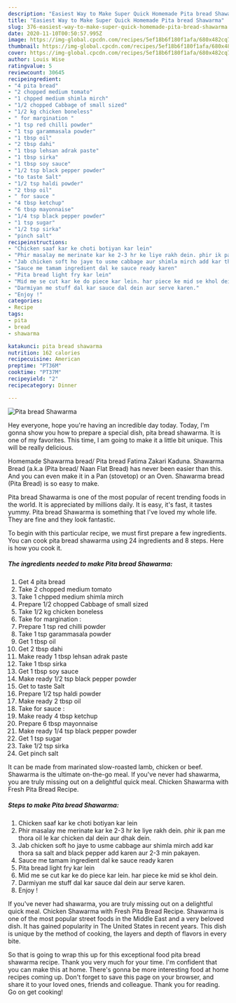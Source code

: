 ```yaml
---
description: "Easiest Way to Make Super Quick Homemade Pita bread Shawarma"
title: "Easiest Way to Make Super Quick Homemade Pita bread Shawarma"
slug: 376-easiest-way-to-make-super-quick-homemade-pita-bread-shawarma
date: 2020-11-10T00:50:57.995Z
image: https://img-global.cpcdn.com/recipes/5ef18b6f180f1afa/680x482cq70/pita-bread-shawarma-recipe-main-photo.jpg
thumbnail: https://img-global.cpcdn.com/recipes/5ef18b6f180f1afa/680x482cq70/pita-bread-shawarma-recipe-main-photo.jpg
cover: https://img-global.cpcdn.com/recipes/5ef18b6f180f1afa/680x482cq70/pita-bread-shawarma-recipe-main-photo.jpg
author: Louis Wise
ratingvalue: 5
reviewcount: 30645
recipeingredient:
- "4 pita bread"
- "2 chopped medium tomato"
- "1 chpped medium shimla mirch"
- "1/2 chopped Cabbage of small sized"
- "1/2 kg chicken boneless"
- " for margination "
- "1 tsp red chilli powder"
- "1 tsp garammasala powder"
- "1 tbsp oil"
- "2 tbsp dahi"
- "1 tbsp lehsan adrak paste"
- "1 tbsp sirka"
- "1 tbsp soy sauce"
- "1/2 tsp black pepper powder"
- "to taste Salt"
- "1/2 tsp haldi powder"
- "2 tbsp oil"
- " for sauce "
- "4 tbsp ketchup"
- "6 tbsp mayonnaise"
- "1/4 tsp black pepper powder"
- "1 tsp sugar"
- "1/2 tsp sirka"
- "pinch salt"
recipeinstructions:
- "Chicken saaf kar ke choti botiyan kar lein"
- "Phir masalay me merinate kar ke 2-3 hr ke liye rakh dein. phir ik pan me thora oil le kar chicken dal dein aur dhak dein."
- "Jab chicken soft ho jaye to usme cabbage aur shimla mirch add kar thora sa salt and black pepper add karen aur 2-3 min pakayen."
- "Sauce me tamam ingredient dal ke sauce ready karen"
- "Pita bread light fry kar lein"
- "Mid me se cut kar ke do piece kar lein. har piece ke mid se khol dein."
- "Darmiyan me stuff dal kar sauce dal dein aur serve karen."
- "Enjoy !"
categories:
- Recipe
tags:
- pita
- bread
- shawarma

katakunci: pita bread shawarma 
nutrition: 162 calories
recipecuisine: American
preptime: "PT36M"
cooktime: "PT37M"
recipeyield: "2"
recipecategory: Dinner

---
```



![Pita bread Shawarma](https://img-global.cpcdn.com/recipes/5ef18b6f180f1afa/680x482cq70/pita-bread-shawarma-recipe-main-photo.jpg)

Hey everyone, hope you're having an incredible day today. Today, I'm gonna show you how to prepare a special dish, pita bread shawarma. It is one of my favorites. This time, I am going to make it a little bit unique. This will be really delicious.

Homemade Shawarma bread/ Pita bread Fatima Zakari Kaduna. Shawarma Bread (a.k.a (Pita bread/ Naan Flat Bread) has never been easier than this. And you can even make it in a Pan (stovetop) or an Oven. Shawarma bread (Pita Bread) is so easy to make.

Pita bread Shawarma is one of the most popular of recent trending foods in the world. It is appreciated by millions daily. It is easy, it's fast, it tastes yummy. Pita bread Shawarma is something that I've loved my whole life. They are fine and they look fantastic.


To begin with this particular recipe, we must first prepare a few ingredients. You can cook pita bread shawarma using 24 ingredients and 8 steps. Here is how you cook it.

<!--inarticleads1-->

##### The ingredients needed to make Pita bread Shawarma:

1. Get 4 pita bread
1. Take 2 chopped medium tomato
1. Take 1 chpped medium shimla mirch
1. Prepare 1/2 chopped Cabbage of small sized
1. Take 1/2 kg chicken boneless
1. Take  for margination :
1. Prepare 1 tsp red chilli powder
1. Take 1 tsp garammasala powder
1. Get 1 tbsp oil
1. Get 2 tbsp dahi
1. Make ready 1 tbsp lehsan adrak paste
1. Take 1 tbsp sirka
1. Get 1 tbsp soy sauce
1. Make ready 1/2 tsp black pepper powder
1. Get to taste Salt
1. Prepare 1/2 tsp haldi powder
1. Make ready 2 tbsp oil
1. Take  for sauce :
1. Make ready 4 tbsp ketchup
1. Prepare 6 tbsp mayonnaise
1. Make ready 1/4 tsp black pepper powder
1. Get 1 tsp sugar
1. Take 1/2 tsp sirka
1. Get pinch salt


It can be made from marinated slow-roasted lamb, chicken or beef. Shawarma is the ultimate on-the-go meal. If you&#39;ve never had shawarma, you are truly missing out on a delightful quick meal. Chicken Shawarma with Fresh Pita Bread Recipe. 

<!--inarticleads2-->

##### Steps to make Pita bread Shawarma:

1. Chicken saaf kar ke choti botiyan kar lein
1. Phir masalay me merinate kar ke 2-3 hr ke liye rakh dein. phir ik pan me thora oil le kar chicken dal dein aur dhak dein.
1. Jab chicken soft ho jaye to usme cabbage aur shimla mirch add kar thora sa salt and black pepper add karen aur 2-3 min pakayen.
1. Sauce me tamam ingredient dal ke sauce ready karen
1. Pita bread light fry kar lein
1. Mid me se cut kar ke do piece kar lein. har piece ke mid se khol dein.
1. Darmiyan me stuff dal kar sauce dal dein aur serve karen.
1. Enjoy !


If you&#39;ve never had shawarma, you are truly missing out on a delightful quick meal. Chicken Shawarma with Fresh Pita Bread Recipe. Shawarma is one of the most popular street foods in the Middle East and a very beloved dish. It has gained popularity in The United States in recent years. This dish is unique by the method of cooking, the layers and depth of flavors in every bite. 

So that is going to wrap this up for this exceptional food pita bread shawarma recipe. Thank you very much for your time. I'm confident that you can make this at home. There's gonna be more interesting food at home recipes coming up. Don't forget to save this page on your browser, and share it to your loved ones, friends and colleague. Thank you for reading. Go on get cooking!
